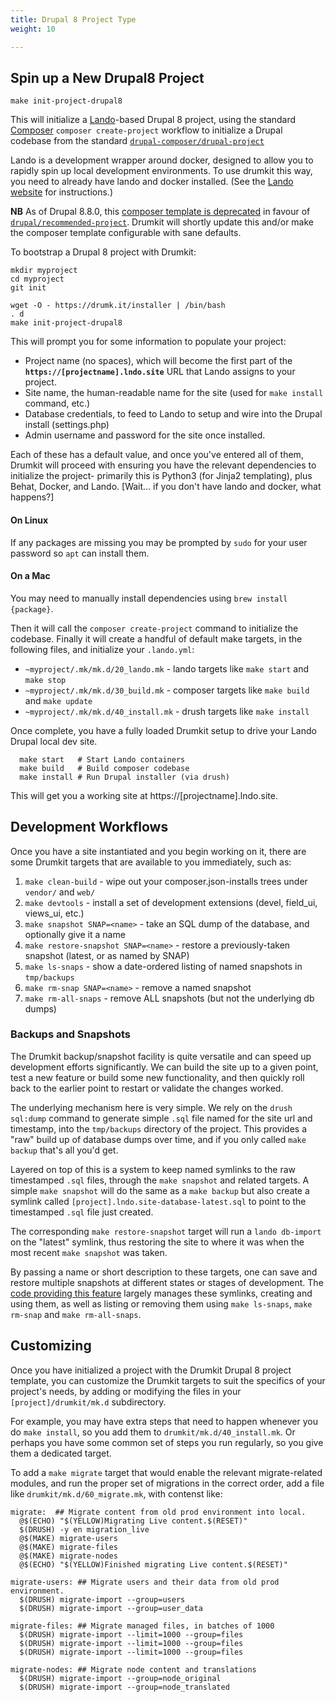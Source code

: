 ```yaml
---
title: Drupal 8 Project Type
weight: 10

---
```


## Spin up a New Drupal8 Project

`make init-project-drupal8`

This will initialize a [Lando](https://lando.dev)-based Drupal 8 project, using
the standard [Composer](https://getcomposer.org) `composer create-project`
workflow to initialize a Drupal codebase from the standard
[`drupal-composer/drupal-project`](https://github.com/drupal-composer/drupal-project)

Lando is a development wrapper around docker, designed to allow you to rapidly spin up local development environments. To use drumkit this way, you need to already have lando and docker installed. (See the [Lando website](https://lando.dev) for instructions.)

**NB** As of Drupal 8.8.0, this [composer template is
deprecated](https://www.drupal.org/docs/develop/using-composer/using-composer-to-install-drupal-and-manage-dependencies) in favour of
[`drupal/recommended-project`](https://github.com/drupal/recommended-project).
Drumkit will shortly update this and/or make the composer template configurable
with sane defaults.

To bootstrap a Drupal 8 project with Drumkit:

```
mkdir myproject
cd myproject
git init

wget -O - https://drumk.it/installer | /bin/bash
. d
make init-project-drupal8
```

This will prompt you for some information to populate your project:

* Project name (no spaces), which will become the first part of the **`https://[projectname].lndo.site`** URL that Lando assigns to your project.
* Site name, the human-readable name for the site (used for `make install` command, etc.)
* Database credentials, to feed to Lando to setup and wire into the Drupal install (settings.php)
* Admin username and password for the site once installed.

Each of these has a default value, and once you've entered all of them, Drumkit
will proceed with ensuring you have the relevant dependencies to initialize the
project- primarily this is Python3 (for Jinja2 templating), plus Behat, Docker,
and Lando. [Wait... if you don't have lando and docker, what happens?]

#### On Linux
If any packages are missing you may be prompted by `sudo` for your
user password so `apt` can install them. 

#### On a Mac
You may need to manually install dependencies using `brew install {package}`.

Then it will call the `composer
create-project` command to initialize the codebase. Finally it will create a
handful of default make targets, in the following files, and initialize your
`.lando.yml`:

* `~myproject/.mk/mk.d/20_lando.mk` - lando targets like `make start` and `make stop`
* `~myproject/.mk/mk.d/30_build.mk` - composer targets like `make build` and `make update`
* `~myproject/.mk/mk.d/40_install.mk` - drush targets like `make install`

Once complete, you have a fully loaded Drumkit setup to drive your Lando Drupal
local dev site.

```
  make start   # Start Lando containers
  make build   # Build composer codebase
  make install # Run Drupal installer (via drush)
```

This will get you a working site at https://[projectname].lndo.site.

## Development Workflows

Once you have a site instantiated and you begin working on it, there are some
Drumkit targets that are available to you immediately, such as:

1. `make clean-build` - wipe out your composer.json-installs trees under `vendor/` and `web/`
1. `make devtools` - install a set of development extensions (devel, field_ui, views_ui, etc.)
1. `make snapshot SNAP=<name>` - take an SQL dump of the database, and optionally give it a name
1. `make restore-snapshot SNAP=<name>` - restore a previously-taken snapshot (latest, or as named by SNAP)
1. `make ls-snaps` - show a date-ordered listing of named snapshots in `tmp/backups`
1. `make rm-snap SNAP=<name>` - remove a named snapshot
1. `make rm-all-snaps` - remove ALL snapshots (but not the underlying db dumps)

### Backups and Snapshots

The Drumkit backup/snapshot facility is quite versatile and can speed up
development efforts significantly. We can build the site up to a given point,
test a new feature or build some new functionality, and then quickly roll back
to the earlier point to restart or validate the changes worked.

The underlying mechanism here is very simple. We rely on the `drush sql:dump`
command to generate simple `.sql` file named for the site url and timestamp,
into the `tmp/backups` directory of the project. This provides a "raw" build up
of database dumps over time, and if you only called `make backup` that's all
you'd get.

Layered on top of this is a system to keep named symlinks to the raw
timestamped `.sql` files, through the `make snapshot` and related targets. A
simple `make snapshot` will do the same as a `make backup` but also create a
symlink called `[project].lndo.site-database-latest.sql` to point to the
timestamped `.sql` file just created.

The corresponding `make restore-snapshot` target will run a `lando db-import`
on the "latest" symlink, thus restoring the site to where it was when the most
recent `make snapshot` was taken.

By passing a name or short description to these targets, one can save and
restore multiple snapshots at different states or stages of development. The
[code providing this
feature](https://gitlab.com/consensus.enterprises/drumkit/-/blob/master/files/drupal8/50_backup.mk)
largely manages these symlinks, creating and using them, as well as listing or
removing them using `make ls-snaps`, `make rm-snap` and `make rm-all-snaps`.

## Customizing

Once you have initialized a project with the Drumkit Drupal 8 project template,
you can customize the Drumkit targets to suit the specifics of your project's
needs, by adding or modifying the files in your `[project]/drumkit/mk.d`
subdirectory.

For example, you may have extra steps that need to happen whenever you do `make
install`, so you add them to `drumkit/mk.d/40_install.mk`. Or perhaps you have
some common set of steps you run regularly, so you give them a dedicated target.

To add a `make migrate` target that would enable the relevant migrate-related
modules, and run the proper set of migrations in the correct order, add a file
like `drumkit/mk.d/60_migrate.mk`, with contenst like:

```
migrate:  ## Migrate content from old prod environment into local.
  @$(ECHO) "$(YELLOW)Migrating Live content.$(RESET)"
  $(DRUSH) -y en migration_live
  @$(MAKE) migrate-users
  @$(MAKE) migrate-files
  @$(MAKE) migrate-nodes
  @$(ECHO) "$(YELLOW)Finished migrating Live content.$(RESET)"

migrate-users: ## Migrate users and their data from old prod environment.
  $(DRUSH) migrate-import --group=users
  $(DRUSH) migrate-import --group=user_data

migrate-files: ## Migrate managed files, in batches of 1000
  $(DRUSH) migrate-import --limit=1000 --group=files
  $(DRUSH) migrate-import --limit=1000 --group=files
  $(DRUSH) migrate-import --limit=1000 --group=files

migrate-nodes: ## Migrate node content and translations
  $(DRUSH) migrate-import --group=node_original
  $(DRUSH) migrate-import --group=node_translated
```
